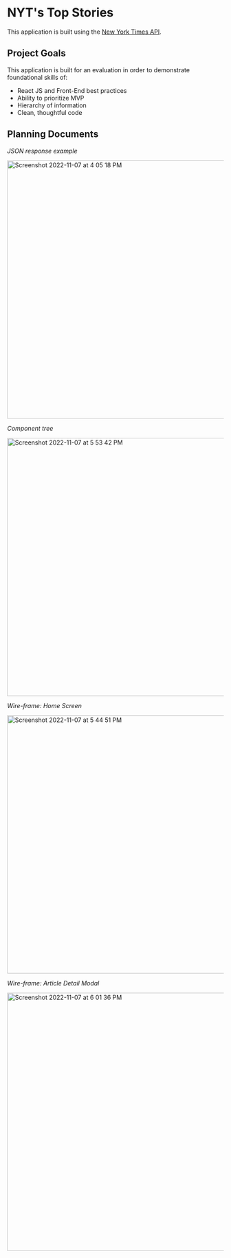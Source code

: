 # NYT's Top Stories
This application is built using the [New York Times API](https://developer.nytimes.com/docs/top-stories-product/1/overview). 

## Project Goals
This application is built for an evaluation in order to demonstrate foundational skills of:
* React JS and Front-End best practices
* Ability to prioritize MVP
* Hierarchy of information
* Clean, thoughtful code

## Planning Documents 
*JSON response example*

<img width="600" alt="Screenshot 2022-11-07 at 4 05 18 PM" src="https://user-images.githubusercontent.com/95593550/200425371-3d09b114-bcf4-44df-9e2f-f25afb934085.png">

*Component tree*

<img width="600" alt="Screenshot 2022-11-07 at 5 53 42 PM" src="https://user-images.githubusercontent.com/95593550/200440336-bd52f22d-dad8-4e81-afcd-64b5386cc833.png">


*Wire-frame: Home Screen*

<img width="600" alt="Screenshot 2022-11-07 at 5 44 51 PM" src="https://user-images.githubusercontent.com/95593550/200439182-2b0bf521-8b2e-48c5-9f63-ee01b8eb9b08.png">

*Wire-frame: Article Detail Modal*

<img width="600" alt="Screenshot 2022-11-07 at 6 01 36 PM" src="https://user-images.githubusercontent.com/95593550/200441326-376a3124-5ef5-4302-bba5-9004bb08c909.png">




